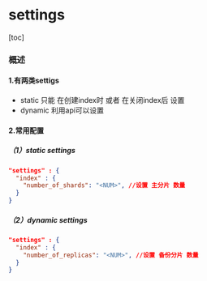 # settings

[toc]

### 概述

#### 1.有两类settigs
* static
只能 在创建index时 或者 在关闭index后 设置
* dynamic
利用api可以设置

#### 2.常用配置

##### （1）static settings
```json
"settings" : {
  "index" : {
    "number_of_shards": "<NUM>", //设置 主分片 数量
  }
}
```

##### （2）dynamic settings
```json
"settings" : {
  "index" : {
    "number_of_replicas": "<NUM>", //设置 备份分片 数量
  }
}
```
